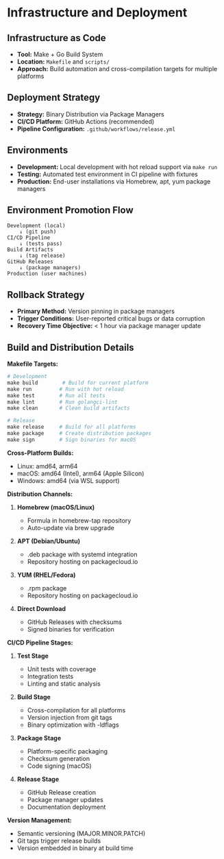# Infrastructure and Deployment

## Infrastructure as Code
- **Tool:** Make + Go Build System
- **Location:** `Makefile` and `scripts/`
- **Approach:** Build automation and cross-compilation targets for multiple platforms

## Deployment Strategy
- **Strategy:** Binary Distribution via Package Managers
- **CI/CD Platform:** GitHub Actions (recommended)
- **Pipeline Configuration:** `.github/workflows/release.yml`

## Environments
- **Development:** Local development with hot reload support via `make run`
- **Testing:** Automated test environment in CI pipeline with fixtures
- **Production:** End-user installations via Homebrew, apt, yum package managers

## Environment Promotion Flow
```
Development (local) 
    ↓ (git push)
CI/CD Pipeline
    ↓ (tests pass)
Build Artifacts
    ↓ (tag release)
GitHub Releases
    ↓ (package managers)
Production (user machines)
```

## Rollback Strategy
- **Primary Method:** Version pinning in package managers
- **Trigger Conditions:** User-reported critical bugs or data corruption
- **Recovery Time Objective:** < 1 hour via package manager update

## Build and Distribution Details

**Makefile Targets:**
```makefile
# Development
make build        # Build for current platform
make run         # Run with hot reload
make test        # Run all tests
make lint        # Run golangci-lint
make clean       # Clean build artifacts

# Release
make release     # Build for all platforms
make package     # Create distribution packages
make sign        # Sign binaries for macOS
```

**Cross-Platform Builds:**
- Linux: amd64, arm64
- macOS: amd64 (Intel), arm64 (Apple Silicon)
- Windows: amd64 (via WSL support)

**Distribution Channels:**
1. **Homebrew (macOS/Linux)**
   - Formula in homebrew-tap repository
   - Auto-update via brew upgrade

2. **APT (Debian/Ubuntu)**
   - .deb package with systemd integration
   - Repository hosting on packagecloud.io

3. **YUM (RHEL/Fedora)**
   - .rpm package
   - Repository hosting on packagecloud.io

4. **Direct Download**
   - GitHub Releases with checksums
   - Signed binaries for verification

**CI/CD Pipeline Stages:**
1. **Test Stage**
   - Unit tests with coverage
   - Integration tests
   - Linting and static analysis

2. **Build Stage**
   - Cross-compilation for all platforms
   - Version injection from git tags
   - Binary optimization with -ldflags

3. **Package Stage**
   - Platform-specific packaging
   - Checksum generation
   - Code signing (macOS)

4. **Release Stage**
   - GitHub Release creation
   - Package manager updates
   - Documentation deployment

**Version Management:**
- Semantic versioning (MAJOR.MINOR.PATCH)
- Git tags trigger release builds
- Version embedded in binary at build time

